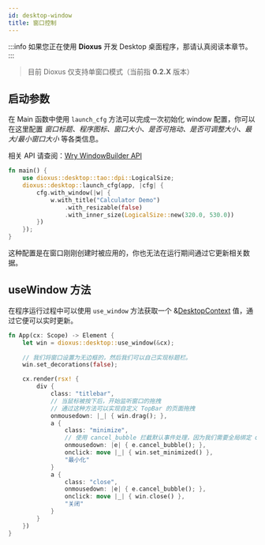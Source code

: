 ```yaml
---
id: desktop-window
title: 窗口控制
---
```


:::info
如果您正在使用 **Dioxus** 开发 Desktop 桌面程序，那请认真阅读本章节。
:::

> 目前 Dioxus 仅支持单窗口模式（当前指 **0.2.X** 版本）

## 启动参数

在 Main 函数中使用 `launch_cfg` 方法可以完成一次初始化 window 配置，你可以在这里配置 *窗口标题、程序图标、窗口大小、是否可拖动、是否可调整大小、最大/最小窗口大小* 等各类信息。

相关 API 请查阅：[Wry WindowBuilder API](https://docs.rs/wry/0.15.1/wry/application/window/struct.WindowBuilder.html)

```rust
fn main() {
    use dioxus::desktop::tao::dpi::LogicalSize;
    dioxus::desktop::launch_cfg(app, |cfg| {
        cfg.with_window(|w| {
            w.with_title("Calculator Demo")
                .with_resizable(false)
                .with_inner_size(LogicalSize::new(320.0, 530.0))
        })
    });
}
```

这种配置是在窗口刚刚创建时被应用的，你也无法在运行期间通过它更新相关数据。

## useWindow 方法

在程序运行过程中可以使用 `use_window` 方法获取一个 &[DesktopContext](https://docs.rs/dioxus-desktop/0.2.2/dioxus_desktop/struct.DesktopContext.html) 值，通过它便可以实时更新。

```rust
fn App(cx: Scope) -> Element {
    let win = dioxus::desktop::use_window(&cx);
    
    // 我们将窗口设置为无边框的，然后我们可以自己实现标题栏。
    win.set_decorations(false);

    cx.render(rsx! {
        div {
            class: "titlebar",
            // 当鼠标被按下后，开始监听窗口的拖拽
            // 通过这种方法可以实现自定义 TopBar 的页面拖拽
            onmousedown: |_| { win.drag(); },
            a {
                class: "minimize",
                // 使用 cancel_bubble 拦截默认事件处理，因为我们需要全局绑定 drag
                onmousedown: |e| { e.cancel_bubble(); },
                onclick: move |_| { win.set_minimized() },
                "最小化"
            }
            a {
                class: "close",
                onmousedown: |e| { e.cancel_bubble(); },
                onclick: move |_| { win.close() },
                "关闭"
            }
        }
    })
}
```